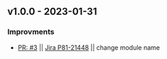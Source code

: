 ## v1.0.0 - 2023-01-31
### Improvments
* [PR: #3](https://github.com/perimeter-81/proxmox-api-go/pull/3) || [Jira P81-21448](https://perimeter81.atlassian.net/browse/P81-21448) || change module name
